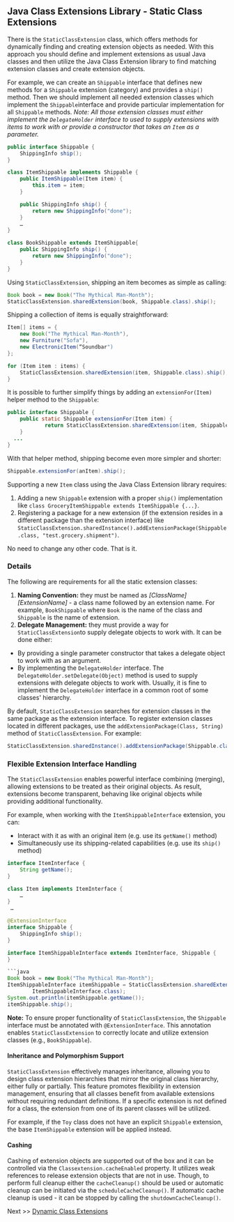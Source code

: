 ## Java Class Extensions Library - Static Class Extensions

There is the `StaticClassExtension` class, which offers methods for dynamically finding and creating extension objects as needed. With this approach you should define and implement extensions as usual Java classes and then utilize the Java Class Extension library to find matching extension classes and create extension objects.

For example, we can create an `Shippable` interface that defines new methods for a `Shippable` extension (category) and provides a `ship()` method. Then we should implement all needed extension classes which implement the `Shippable`interface and provide particular implementation for all `Shippable` methods. _Note: All those extension classes must either implement the `DelegateHolder` interface to used to supply extensions with items to work with or provide a constructor that takes an `Item` as a parameter._
```java
public interface Shippable {
    ShippingInfo ship();
}

class ItemShippable implements Shippable {
    public ItemShippable(Item item) {
        this.item = item;			
    }

    public ShippingInfo ship() {
        return new ShippingInfo("done");
    }
    …
}

class BookShippable extends ItemShippable{
    public ShippingInfo ship() {
        return new ShippingInfo("done");
    }
}
```
Using `StaticClassExtension`, shipping an item becomes as simple as calling:

```java
Book book = new Book("The Mythical Man-Month");
StaticClassExtension.sharedExtension(book, Shippable.class).ship();
``` 

Shipping a collection of items is equally straightforward:
```java
Item[] items = {
    new Book("The Mythical Man-Month"), 
    new Furniture("Sofa"), 
    new ElectronicItem(“Soundbar")
};

for (Item item : items) {
    StaticClassExtension.sharedExtension(item, Shippable.class).ship();
}
```
It is possible to further simplify things by adding an `extensionFor(Item)` helper method to the `Shippable`:
```java
public interface Shippable {
	public static Shippable extensionFor(Item item) {
    	    return StaticClassExtension.sharedExtension(item, Shippable.class).ship();
	}
  ...
}
```

With that helper method, shipping become even more simpler and shorter:
```java
Shippable.extensionFor(anItem).ship();
```
Supporting a new `Item` class using the Java Class Extension library requires:
1. Adding a new `Shippable` extension with a proper `ship()` implementation like `class GroceryItemShippable extends ItemShippable {...}`.
2. Registering a package for a new extension (if the extension resides in a different package than the extension interface) like `StaticClassExtension.sharedInstance().addExtensionPackage(Shippable.class, "test.grocery.shipment")`.

No need to change any other code. That is it.

### Details
The following are requirements for all the static extension classes:
1. **Naming Convention:** they must be named as _\[ClassName]\[ExtensionName]_ - a class name followed by an extension name. For example, `BookShippable` where `Book` is the name of the class and `Shippable` is the name of extension.
2. **Delegate Management:** they must provide a way for `StaticClassExtension`to supply delegate objects to work with. It can be done either:
* By providing a single parameter constructor that takes a delegate object to work with as an argument.
* By implementing the `DelegateHolder` interface. The `DelegateHolder.setDelegate(Object)` method is used to supply extensions with delegate objects to work with. Usually, it is fine to implement the `DelegateHolder` interface in a common root of some classes' hierarchy.

By default, `StaticClassExtension` searches for extension classes in the same package as the extension interface. To register extension classes located in different packages, use the `addExtensionPackage(Class, String)` method of `StaticClassExtension`. For example:
```java
StaticClassExtension.sharedInstance().addExtensionPackage(Shippable.class, "test.toys.shipment");
```

### Flexible Extension Interface Handling
The `StaticClassExtension` enables powerful interface combining (merging), allowing extensions to be treated as their original objects. As result, extensions become transparent, behaving like original objects while providing additional functionality. 

For example, when working with the `ItemShippableInterface` extension, you can:
* Interact with it as with an original item (e.g. use its `getName()` method)
* Simultaneously use its shipping-related capabilities (e.g. use its `ship()` method)
 
```java
interface ItemInterface {
    String getName();
}

class Item implements ItemInterface {
    …
}
 …

@ExtensionInterface
interface Shippable {
    ShippingInfo ship();
}

interface ItemShippableInterface extends ItemInterface, Shippable {
}

```java
Book book = new Book("The Mythical Man-Month");
ItemShippableInterface itemShippable = StaticClassExtension.sharedExtension(book,
        ItemShippableInterface.class);
System.out.println(itemShippable.getName());
itemShippable.ship();
```
**Note:** To ensure proper functionality of `StaticClassExtension`, the `Shippable` interface must be annotated with `@ExtensionInterface`. This annotation enables `StaticClassExtension` to correctly locate and utilize extension classes (e.g., `BookShippable`).

#### Inheritance and Polymorphism Support
`StaticClassExtension` effectively manages inheritance, allowing you to design class extension hierarchies that mirror the original class hierarchy, either fully or partially. This feature promotes flexibility in extension management, ensuring that all classes benefit from available extensions without requiring redundant definitions. If a specific extension is not defined for a class, the extension from one of its parent classes will be utilized.

For example, if the `Toy` class does not have an explicit `Shippable` extension, the base `ItemShippable` extension will be applied instead.

#### Cashing
Cashing of extension objects are supported out of the box and it can be controlled via the `Classextension.cacheEnabled` property. It utilizes weak references to release extension objects that are not in use. Though, to perform full cleanup either the `cacheCleanup()` should be used or automatic cleanup can be initiated via the `scheduleCacheCleanup()`. If automatic cache cleanup is used - it can be stopped by calling the `shutdownCacheCleanup()`.

Next >> [Dynamic Class Extensions](dynamic-class-extensions.md)